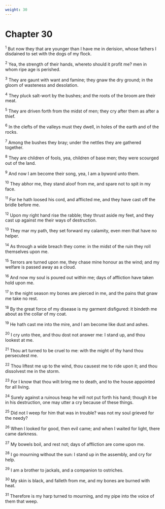 ```yaml
---
weight: 30
---
```


# Chapter 30

<sup>1</sup> But now they that are younger than I have me in derision, whose fathers I disdained to set with the dogs of my flock. 

<sup>2</sup> Yea, the strength of their hands, whereto should it profit me? men in whom ripe age is perished. 

<sup>3</sup> They are gaunt with want and famine; they gnaw the dry ground; in the gloom of wasteness and desolation. 

<sup>4</sup> They pluck salt-wort by the bushes; and the roots of the broom are their meat. 

<sup>5</sup> They are driven forth from the midst of men; they cry after them as after a thief. 

<sup>6</sup> In the clefts of the valleys must they dwell, in holes of the earth and of the rocks. 

<sup>7</sup> Among the bushes they bray; under the nettles they are gathered together. 

<sup>8</sup> They are children of fools, yea, children of base men; they were scourged out of the land. 

<sup>9</sup> And now I am become their song, yea, I am a byword unto them. 

<sup>10</sup> They abhor me, they stand aloof from me, and spare not to spit in my face. 

<sup>11</sup> For he hath loosed his cord, and afflicted me, and they have cast off the bridle before me. 

<sup>12</sup> Upon my right hand rise the rabble; they thrust aside my feet, and they cast up against me their ways of destruction. 

<sup>13</sup> They mar my path, they set forward my calamity, even men that have no helper. 

<sup>14</sup> As through a wide breach they come: in the midst of the ruin they roll themselves upon me. 

<sup>15</sup> Terrors are turned upon me, they chase mine honour as the wind; and my welfare is passed away as a cloud. 

<sup>16</sup> And now my soul is poured out within me; days of affliction have taken hold upon me. 

<sup>17</sup> In the night season my bones are pierced in me, and the pains that gnaw me take no rest. 

<sup>18</sup> By the great force of my disease is my garment disfigured: it bindeth me about as the collar of my coat. 

<sup>19</sup> He hath cast me into the mire, and I am become like dust and ashes. 

<sup>20</sup> I cry unto thee, and thou dost not answer me: I stand up, and thou lookest at me. 

<sup>21</sup> Thou art turned to be cruel to me: with the might of thy hand thou persecutest me. 

<sup>22</sup> Thou liftest me up to the wind, thou causest me to ride upon it; and thou dissolvest me in the storm. 

<sup>23</sup> For I know that thou wilt bring me to death, and to the house appointed for all living. 

<sup>24</sup> Surely against a ruinous heap he will not put forth his hand; though it be in his destruction, one may utter a cry because of these things. 

<sup>25</sup> Did not I weep for him that was in trouble? was not my soul grieved for the needy? 

<sup>26</sup> When I looked for good, then evil came; and when I waited for light, there came darkness. 

<sup>27</sup> My bowels boil, and rest not; days of affliction are come upon me. 

<sup>28</sup> I go mourning without the sun: I stand up in the assembly, and cry for help. 

<sup>29</sup> I am a brother to jackals, and a companion to ostriches. 

<sup>30</sup> My skin is black, and falleth from me, and my bones are burned with heat. 

<sup>31</sup> Therefore is my harp turned to mourning, and my pipe into the voice of them that weep. 


